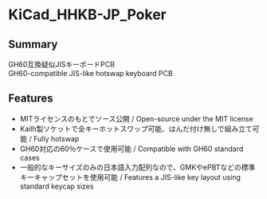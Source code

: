 # KiCad_HHKB-JP_Poker

## Summary
GH60互換疑似JISキーボードPCB  
GH60-compatible JIS-like hotswap keyboard PCB

<!--  ![Render](https://github.com/ai03-2725/JP60/blob/main/Render/Front.png)   -->


## Features  
- MITライセンスのもとでソース公開 / Open-source under the MIT license  
- Kailh製ソケットで全キーホットスワップ可能、はんだ付け無しで組み立て可能 / Fully hotswap  
- GH60対応の60％ケースで使用可能 / Compatible with GH60 standard cases  
- 一般的なキーサイズのみの日本語入力配列なので、GMKやePBTなどの標準キーキャップセットを使用可能 / Features a JIS-like key layout using standard keycap sizes   

<!-- 
[配列データ / Layout data](http://www.keyboard-layout-editor.com/#/gists/8acf5e6dbc672aa6a96d8ddba1245e7f)  
![Layout Image](https://github.com/ai03-2725/JP60/blob/main/Assets/Layout.png)  
-->